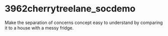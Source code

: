 # 3962cherrytreelane_socdemo
Make the separation of concerns concept easy to understand by comparing it to a house with a messy fridge.
